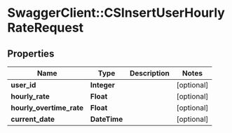# SwaggerClient::CSInsertUserHourlyRateRequest

## Properties
Name | Type | Description | Notes
------------ | ------------- | ------------- | -------------
**user_id** | **Integer** |  | [optional] 
**hourly_rate** | **Float** |  | [optional] 
**hourly_overtime_rate** | **Float** |  | [optional] 
**current_date** | **DateTime** |  | [optional] 



